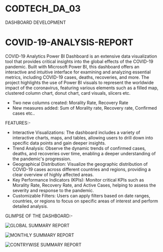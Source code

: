 # CODTECH_DA_03
DASHBOARD DEVELOPMENT

# COVID-19-ANALYSIS-REPORT
COVID-19 Analytics Power BI Dashboard is an extensive data visualization tool that provides critical insights into the global effects of the COVID-19 pandemic.
Built with Microsoft Power BI, this dashboard offers an interactive and intuitive interface for examining and analyzing essential metrics, including COVID-19 cases, deaths, recoveries, and more.
The project highlights the use of Power BI visuals to represent the worldwide impact of the coronavirus, featuring various elements such as a filled map, clustered column chart, donut chart, card visuals, slicers etc.

* Two  new columns created: Morality Rate, Recovery Rate
* New measures added: Sum of Morality rate, Recovery rate, Confirmed cases etc..

FEATURES:-
* Interactive Visualizations: 
       The dashboard includes a variety of interactive charts, maps, and tables, allowing users to drill down into specific data points and gain deeper insights.
* Trend Analysis:
       Observe the dynamic trends of confirmed cases, deaths, and recoveries over time, enabling a deeper understanding of the          pandemic's progression.
* Geographical Distribution:
       Visualize the geographic distribution of COVID-19 cases across different countries and regions, providing a clear overview of highly affected areas.
* Key Performance Indicators (KPIs):
       Monitor critical KPIs such as Morality Rate, Recovery Rate, and Active Cases, helping to assess the severity and response to the pandemic.
* Customizable Filters:
       Users can apply filters based on date ranges, countries, or regions to focus on specific areas of interest and perform detailed analysis.

GLIMPSE OF THE DASHBOARD:-

![GLOBAL SUMMARY REPORT](https://github.com/user-attachments/assets/2847486d-f48c-4cb8-866b-d8167bb2ddc9)

![MONTHLY SUMMARY REPORT](https://github.com/user-attachments/assets/b24baa58-a53c-4352-a5a6-ecdaf06e1e59)

![CONTRYWISE SUMMARY REPORT](https://github.com/user-attachments/assets/a7b3a691-d565-4d72-95a6-2e2617aa700c)

